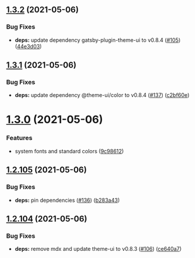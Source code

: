 ## [1.3.2](https://github.com/dds/bosabosa.org/compare/v1.3.1...v1.3.2) (2021-05-06)


### Bug Fixes

* **deps:** update dependency gatsby-plugin-theme-ui to v0.8.4 ([#105](https://github.com/dds/bosabosa.org/issues/105)) ([44e3d03](https://github.com/dds/bosabosa.org/commit/44e3d03419d728e0f167cd8de8e9d05c560e9f9f))



## [1.3.1](https://github.com/dds/bosabosa.org/compare/v1.3.0...v1.3.1) (2021-05-06)


### Bug Fixes

* **deps:** update dependency @theme-ui/color to v0.8.4 ([#137](https://github.com/dds/bosabosa.org/issues/137)) ([c2bf60e](https://github.com/dds/bosabosa.org/commit/c2bf60eae0a304b52dd8d1394ed68685b216e19c))



# [1.3.0](https://github.com/dds/bosabosa.org/compare/v1.2.105...v1.3.0) (2021-05-06)


### Features

* system fonts and standard colors ([9c98612](https://github.com/dds/bosabosa.org/commit/9c986127d1211b7211645ceaf33a305e66bd76ad))



## [1.2.105](https://github.com/dds/bosabosa.org/compare/v1.2.104...v1.2.105) (2021-05-06)


### Bug Fixes

* **deps:** pin dependencies ([#136](https://github.com/dds/bosabosa.org/issues/136)) ([b283a43](https://github.com/dds/bosabosa.org/commit/b283a436b163a29bc3600feece4d5a0f0b212eda))



## [1.2.104](https://github.com/dds/bosabosa.org/compare/v1.2.103...v1.2.104) (2021-05-06)


### Bug Fixes

* **deps:** remove mdx and update theme-ui to v0.8.3 ([#106](https://github.com/dds/bosabosa.org/issues/106)) ([ce640a7](https://github.com/dds/bosabosa.org/commit/ce640a7e94d91a82b6e817ba5e4aab3f738b1728))



